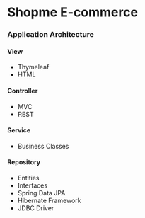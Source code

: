 # Shopme E-commerce

### Application Architecture

#### View
+ Thymeleaf
+ HTML

#### Controller
+ MVC
+ REST

#### Service
+ Business Classes

#### Repository
+ Entities
+ Interfaces
+ Spring Data JPA
+ Hibernate Framework
+ JDBC Driver

